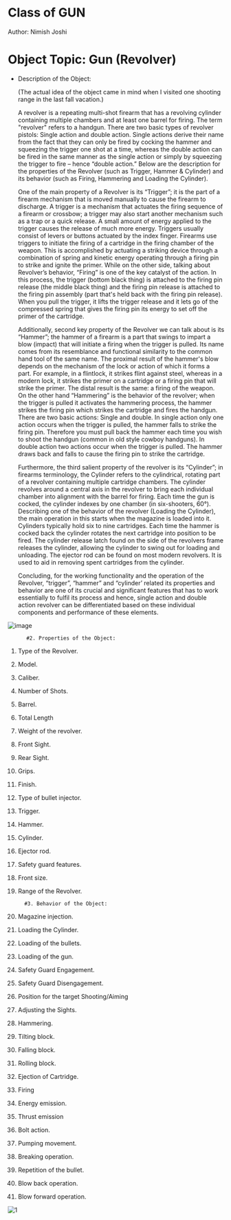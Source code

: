 # Class of GUN
Author: Nimish Joshi 

# Object Topic:  Gun (Revolver)

* Description of the Object:

  (The actual idea of the object came in mind when I visited one shooting range in the last fall vacation.) 
  
  A revolver is a repeating multi-shot firearm that has a revolving cylinder containing multiple chambers and at least one barrel for firing. The term "revolver" refers to a handgun. There are two basic types of revolver pistols: Single action and double action. Single actions derive their name from the fact that they can only be fired by cocking the hammer and squeezing the trigger one shot at a time, whereas the double action can be fired in the same manner as the single action or simply by squeezing the trigger to fire – hence “double action.” Below are the description for the properties of the Revolver (such as Trigger, Hammer & Cylinder) and its behavior (such as Firing, Hammering and Loading the Cylinder).

  One of the main property of a Revolver is its “Trigger”; it is the part of a firearm mechanism that is moved manually to cause the firearm to discharge. A trigger is a mechanism that actuates the firing sequence of a firearm or crossbow; a trigger may also start another mechanism such as a trap or a quick release. A small amount of energy applied to the trigger causes the release of much more energy. Triggers usually consist of levers or buttons actuated by the index finger. Firearms use triggers to initiate the firing of a cartridge in the firing chamber of the weapon. This is accomplished by actuating a striking device through a combination of spring and kinetic energy operating through a firing pin to strike and ignite the primer. While on the other side, talking about Revolver’s behavior, “Firing” is one of the key catalyst of the action. In this process, the trigger (bottom black thing) is attached to the firing pin release (the middle black thing) and the firing pin release is attached to the firing pin assembly (part that's held back with the firing pin release). When you pull the trigger, it lifts the trigger release and it lets go of the compressed spring that gives the firing pin its energy to set off the primer of the cartridge.

  Additionally, second key property of the Revolver we can talk about is its “Hammer”; the hammer of a firearm is a part that swings to impart a blow (impact) that will initiate a firing when the trigger is pulled. Its name comes from its resemblance and functional similarity to the common hand tool of the same name. The proximal result of the hammer's blow depends on the mechanism of the lock or action of which it forms a part. For example, in a flintlock, it strikes flint against steel, whereas in a modern lock, it strikes the primer on a cartridge or a firing pin that will strike the primer. The distal result is the same: a firing of the weapon. On the other hand “Hammering” is the behavior of the revolver; when the trigger is pulled it activates the hammering process, the hammer strikes the firing pin which strikes the cartridge and fires the handgun.  There are two basic actions: Single and double. In single action only one action occurs when the trigger is pulled, the hammer falls to strike the firing pin. Therefore you must pull back the hammer each time you wish to shoot the handgun (common in old style cowboy handguns). In double action two actions occur when the trigger is pulled. The hammer draws back and falls to cause the firing pin to strike the cartridge.
  
  Furthermore, the third salient property of the revolver is its “Cylinder”; in firearms terminology, the Cylinder refers to the cylindrical, rotating part of a revolver containing multiple cartridge chambers. The cylinder revolves around a central axis in the revolver to bring each individual chamber into alignment with the barrel for firing. Each time the gun is cocked, the cylinder indexes by one chamber (in six-shooters, 60°). Describing one of the behavior of the revolver (Loading the Cylinder), the main operation in this starts when the magazine is loaded into it. Cylinders typically hold six to nine cartridges. Each time the hammer is cocked back the cylinder rotates the next cartridge into position to be fired. The cylinder release latch found on the side of the revolvers frame releases the cylinder, allowing the cylinder to swing out for loading and unloading. The ejector rod can be found on most modern revolvers. It is used to aid in removing spent cartridges from the cylinder.
  
  Concluding, for the working functionality and the operation of the Revolver, “trigger”, “hammer” and “cylinder’ related its properties and behavior are one of its crucial and significant features that has to work essentially to fulfil its process and hence, single action and double action revolver can be differentiated based on these individual components and performance of these elements.

![image](https://cloud.githubusercontent.com/assets/14539985/14229932/5cc54cd8-f90a-11e5-9aca-c2fae90d3b3c.png)

          #2. Properties of the Object:
          
1.	Type of the Revolver.
2.	Model.
3.	Caliber.
4.	Number of Shots.
5.	Barrel.
6.	Total Length
7.	Weight of the revolver.
8.	Front Sight.
9.	Rear Sight.
10.	Grips.
11.	Finish.
12.	Type of bullet injector.
13.	Trigger.
14.	Hammer.
15.	Cylinder.
16.	Ejector rod.
17.	Safety guard features.
18.	Front size.
19.	Range of the Revolver.


          #3. Behavior of the Object:

1.	Magazine injection.
2.	Loading the Cylinder.
3.	Loading of the bullets.
4.	Loading of the gun.
5.	Safety Guard Engagement.
6.	Safety Guard Disengagement.
7.	Position for the target Shooting/Aiming
8.	Adjusting the Sights.
9.	Hammering.
10.	Tilting block.
11.	Falling block.
12.	Rolling block.
13.	Ejection of Cartridge.
14.	Firing
15.	Energy emission.
16.	Thrust emission
17.	Bolt action.
18.	Pumping movement.
19.	Breaking operation.
20.	Repetition of the bullet.
21.	Blow back operation.
22.	Blow forward operation.


![1](https://cloud.githubusercontent.com/assets/14539985/14230044/471125f2-f90e-11e5-9fe6-1d1eadcbb97e.png)





